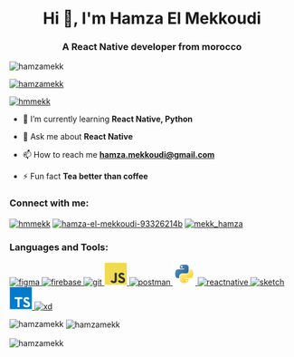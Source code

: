 <h1 align="center">Hi 👋, I'm Hamza El Mekkoudi</h1>
<h3 align="center">A React Native developer from morocco</h3>

<p align="left"> <img src="https://komarev.com/ghpvc/?username=hamzamekk&label=Profile%20views&color=0e75b6&style=flat" alt="hamzamekk" /> </p>

<p align="left"> <a href="https://github.com/ryo-ma/github-profile-trophy"><img src="https://github-profile-trophy.vercel.app/?username=hamzamekk" alt="hamzamekk" /></a> </p>

<p align="left"> <a href="https://twitter.com/hmmekk" target="blank"><img src="https://img.shields.io/twitter/follow/hmmekk?logo=twitter&style=for-the-badge" alt="hmmekk" /></a> </p>

- 🌱 I’m currently learning **React Native, Python**

- 💬 Ask me about **React Native**

- 📫 How to reach me **hamza.mekkoudi@gmail.com**

- ⚡ Fun fact **Tea better than coffee**

<h3 align="left">Connect with me:</h3>
<p align="left">
<a href="https://twitter.com/hmmekk" target="blank"><img align="center" src="https://raw.githubusercontent.com/rahuldkjain/github-profile-readme-generator/master/src/images/icons/Social/twitter.svg" alt="hmmekk" height="30" width="40" /></a>
<a href="https://linkedin.com/in/hamza-el-mekkoudi-93326214b" target="blank"><img align="center" src="https://raw.githubusercontent.com/rahuldkjain/github-profile-readme-generator/master/src/images/icons/Social/linked-in-alt.svg" alt="hamza-el-mekkoudi-93326214b" height="30" width="40" /></a>
<a href="https://instagram.com/mekk_hamza" target="blank"><img align="center" src="https://raw.githubusercontent.com/rahuldkjain/github-profile-readme-generator/master/src/images/icons/Social/instagram.svg" alt="mekk_hamza" height="30" width="40" /></a>
</p>

<h3 align="left">Languages and Tools:</h3>
<p align="left"> <a href="https://www.figma.com/" target="_blank" rel="noreferrer"> <img src="https://www.vectorlogo.zone/logos/figma/figma-icon.svg" alt="figma" width="40" height="40"/> </a> <a href="https://firebase.google.com/" target="_blank" rel="noreferrer"> <img src="https://www.vectorlogo.zone/logos/firebase/firebase-icon.svg" alt="firebase" width="40" height="40"/> </a> <a href="https://git-scm.com/" target="_blank" rel="noreferrer"> <img src="https://www.vectorlogo.zone/logos/git-scm/git-scm-icon.svg" alt="git" width="40" height="40"/> </a> <a href="https://developer.mozilla.org/en-US/docs/Web/JavaScript" target="_blank" rel="noreferrer"> <img src="https://raw.githubusercontent.com/devicons/devicon/master/icons/javascript/javascript-original.svg" alt="javascript" width="40" height="40"/> </a> <a href="https://postman.com" target="_blank" rel="noreferrer"> <img src="https://www.vectorlogo.zone/logos/getpostman/getpostman-icon.svg" alt="postman" width="40" height="40"/> </a> <a href="https://www.python.org" target="_blank" rel="noreferrer"> <img src="https://raw.githubusercontent.com/devicons/devicon/master/icons/python/python-original.svg" alt="python" width="40" height="40"/> </a> <a href="https://reactnative.dev/" target="_blank" rel="noreferrer"> <img src="https://reactnative.dev/img/header_logo.svg" alt="reactnative" width="40" height="40"/> </a> <a href="https://www.sketch.com/" target="_blank" rel="noreferrer"> <img src="https://www.vectorlogo.zone/logos/sketchapp/sketchapp-icon.svg" alt="sketch" width="40" height="40"/> </a> <a href="https://www.typescriptlang.org/" target="_blank" rel="noreferrer"> <img src="https://raw.githubusercontent.com/devicons/devicon/master/icons/typescript/typescript-original.svg" alt="typescript" width="40" height="40"/> </a> <a href="https://www.adobe.com/products/xd.html" target="_blank" rel="noreferrer"> <img src="https://cdn.worldvectorlogo.com/logos/adobe-xd.svg" alt="xd" width="40" height="40"/> </a> </p>

<p><img align="left" src="https://github-readme-stats.vercel.app/api/top-langs?username=hamzamekk&show_icons=true&locale=en&layout=compact" alt="hamzamekk" /></p>

<p>&nbsp;<img align="center" src="https://github-readme-stats.vercel.app/api?username=hamzamekk&show_icons=true&locale=en" alt="hamzamekk" /></p>

<p><img align="center" src="https://github-readme-streak-stats.herokuapp.com/?user=hamzamekk&" alt="hamzamekk" /></p>
